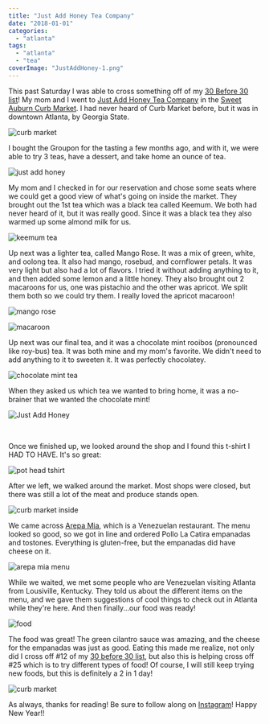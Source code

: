 ```yaml
---
title: "Just Add Honey Tea Company"
date: "2018-01-01"
categories: 
  - "atlanta"
tags: 
  - "atlanta"
  - "tea"
coverImage: "JustAddHoney-1.png"
---
```


This past Saturday I was able to cross something off of my [30 Before 30 list](https://kaleighscruggs.com/30-before-30)! My mom and I went to [Just Add Honey Tea Company](https://justaddhoney.net/pages/cafe) in the [Sweet Auburn Curb Market](https://municipalmarketatl.com/). I had never heard of Curb Market before, but it was in downtown Atlanta, by Georgia State.

![curb market](images/curbmarketoutside-1024x768.jpg)

I bought the Groupon for the tasting a few months ago, and with it, we were able to try 3 teas, have a dessert, and take home an ounce of tea.

![just add honey](images/justaddhoney-1024x768.jpg)

My mom and I checked in for our reservation and chose some seats where we could get a good view of what's going on inside the market. They brought out the 1st tea which was a black tea called Keemum. We both had never heard of it, but it was really good. Since it was a black tea they also warmed up some almond milk for us.

![keemum tea](images/keemumtea-1024x768.jpg)

Up next was a lighter tea, called Mango Rose. It was a mix of green, white, and oolong tea. It also had mango, rosebud, and cornflower petals. It was very light but also had a lot of flavors. I tried it without adding anything to it, and then added some lemon and a little honey. They also brought out 2 macaroons for us, one was pistachio and the other was apricot. We split them both so we could try them. I really loved the apricot macaroon!

![mango rose](images/mangorose-1024x768.jpg)

![macaroon](images/macaroon-1024x768.jpg)

Up next was our final tea, and it was a chocolate mint rooibos (pronounced like roy-bus) tea. It was both mine and my mom's favorite. We didn't need to add anything to it to sweeten it. It was perfectly chocolatey.

![chocolate mint tea](images/chocoloatemint-1024x768.jpg)

When they asked us which tea we wanted to bring home, it was a no-brainer that we wanted the chocolate mint!

![Just Add Honey](images/JustAddHoney-1-683x1024.png)

 

Once we finished up, we looked around the shop and I found this t-shirt I HAD TO HAVE. It's so great:

![pot head tshirt](images/potheadtshirt-768x1024.jpg)

After we left, we walked around the market. Most shops were closed, but there was still a lot of the meat and produce stands open.

![curb market inside](images/curbmarketinside-768x1024.jpg)

We came across [Arepa Mia](https://www.arepamiaatlanta.com/), which is a Venezuelan restaurant. The menu looked so good, so we got in line and ordered Pollo La Catira empanadas and tostones. Everything is gluten-free, but the empanadas did have cheese on it.

![arepa mia menu](images/ArepaMiaMenu-1024x768.jpg)

While we waited, we met some people who are Venezuelan visiting Atlanta from Lousiville, Kentucky. They told us about the different items on the menu, and we gave them suggestions of cool things to check out in Atlanta while they're here. And then finally...our food was ready!

![food](images/food1-1024x768.jpg)

The food was great! The green cilantro sauce was amazing, and the cheese for the empanadas was just as good. Eating this made me realize, not only did I cross off #12 of my [30 before 30 list](https://kaleighscruggs.com/30-before-30), but also this is helping cross off #25 which is to try different types of food! Of course, I will still keep trying new foods, but this is definitely a 2 in 1 day!

![curb market](images/curbmarketsign-768x1024.jpg)

As always, thanks for reading! Be sure to follow along on [Instagram](https://www.instagram.com/klgh.js/)! Happy New Year!!
